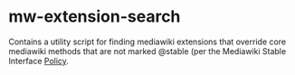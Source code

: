 # mw-extension-search

Contains a utility script for finding mediawiki extensions that override core mediawiki methods that are not marked @stable (per the Mediawiki Stable Interface [Policy](https://www.mediawiki.org/wiki/Core_Platform_Team/Initiatives/Stability_annotations>).
